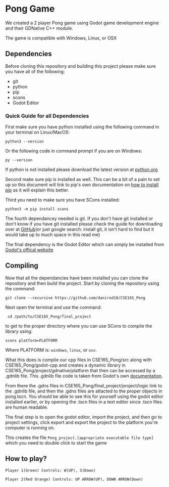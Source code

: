# Pong Game

We created a 2 player Pong game using Godot game development engine and their GDNative C++ module.

The game is compatible with Windows, Linux, or OSX



## Dependencies
Before cloning this repository and building this project please make sure you have all of the following:
- git
- python
- pip
- scons
- Godot Editor

### Quick Guide for all Dependencies
First make sure you have python installed using the following command in your terminal on Linux/MacOS:
```
python3 --version
```
Or the following code in command prompt if you are on Windows:
```
py --version
```
If python is not installed please download the latest version at [python.org](https://www.python.org/)

Second make sure pip is installed as well. This can be a bit of a pain to set 
up so this document will link to pip's own documentation on [how to install pip](https://packaging.python.org/en/latest/tutorials/installing-packages/) as it will explain this better.

Third you need to make sure you have SCons installed:
```
python3 -m pip install scons
```

The fourth dependancey needed is git. If you don't have git installed or don't know if you have 
git installed please check the guide for downloading over at [GitHub]("https://github.com/git-guides/install-git")(or just google search: install git, it isn't hard to find but it would take up to
much space in this read me)

The final dependency is the Godot Editor which can simply be installed from [Godot's offical website](https://godotengine.org/download)

## Compiling
Now that all the dependancies have been installed you can clone the repository and then build the project. Start by cloning the repository using the command:
```
git clone --recursive https://github.com/danirod10/CSE165_Pong
```

Next open the terminal and use the command:
```
 cd /path/to/CSE165_Pong/final_project 
```
to get to the proper directory where you can use SCons to compile the library using:

```
scons platform=PLATFORM
```

Where PLATFORM is: `windows`, `linux`, or `osx`.

What this does is complie our cpp files in CSE165\_Pong/src along with CSE165\_Pong/godot-cpp and
creates a dynamic library in CSE165\_Pong/project/gdnative/platform that then can be accessed by
a .gdnlib file. This .gdnlib file code is taken from Godot's own [documentation](https://docs.godotengine.org/en/stable/tutorials/scripting/gdnative/gdnative_cpp_example.html).

From there the .gdns files in CSE165\_Pong/final\_project/project/logic link to the .gdnlib file, and
then the .gdns files are attacted to the proper objects in pong.tscn. You should be able to see this for 
yourself using the godot editor installed earlier, or by opening the .tscn files in a text editor since .tscn files are human readable.

The final step is to open the godot editor, import the project, and then go to project settings, click
export and export the project to the platform you're computer is running on.


This creates the file `Pong_project.[appropriate executable file type]` 
which you need to double click to start the game 


## How to play?
```
Player 1(Green) Controls: W(UP), S(Down)
```
```
Player 2(Red Orange) Controls: UP ARROW(UP), DOWN ARROW(Down)
```




